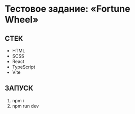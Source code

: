 # Тестовое задание: «Fortune Wheel»


## СТЕК
- HTML
- SCSS
- React
- TypeScript
- Vite

## ЗАПУСК
1. npm i
2. npm run dev